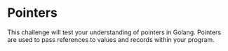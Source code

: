 # Pointers

This challenge will test your understanding of pointers in Golang. Pointers are used to pass references to values and records within your program.
